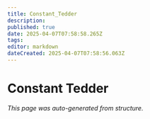 ```yaml
---
title: Constant_Tedder
description: 
published: true
date: 2025-04-07T07:58:58.265Z
tags: 
editor: markdown
dateCreated: 2025-04-07T07:58:56.063Z
---
```


# Constant Tedder

*This page was auto-generated from structure.*